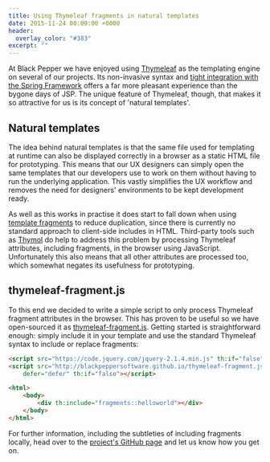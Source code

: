 ```yaml
---
title: Using Thymeleaf fragments in natural templates
date: 2015-11-24 00:00:00 +0000
header:
  overlay_color: "#383"
excerpt: ""
---
```


At Black Pepper we have enjoyed using [Thymeleaf](http://www.thymeleaf.org/) as the templating engine on several of our projects. Its non-invasive syntax and [tight integration with the Spring Framework](http://www.thymeleaf.org/doc/tutorials/2.1/thymeleafspring.html) offers a far more pleasant experience than the bygone days of JSP. The unique feature of Thymeleaf, though, that makes it so attractive for us is its concept of 'natural templates'.

## Natural templates

The idea behind natural templates is that the same file used for templating at runtime can also be displayed correctly in a browser as a static HTML file for prototyping. This means that our UX designers can simply open the same templates that our developers use to work on them without having to run the underlying application. This vastly simplifies the UX workflow and removes the need for designers' environments to be kept development ready.

As well as this works in practise it does start to fall down when using [template fragments](http://www.thymeleaf.org/doc/tutorials/2.1/usingthymeleaf.html#template-layout) to reduce duplication, since there is currently no standard approach to client-side includes in HTML. Third-party tools such as [Thymol](http://www.thymoljs.org/) do help to address this problem by processing Thymeleaf attributes, including fragments, in the browser using JavaScript. Unfortunately this also means that all other attributes are processed too, which somewhat negates its usefulness for prototyping.

## thymeleaf-fragment.js

To this end we decided to write a simple script to only process Thymeleaf fragment attributes in the browser. This has proven to be useful so we have open-sourced it as [thymeleaf-fragment.js](https://github.com/BlackPepperSoftware/thymeleaf-fragment.js). Getting started is straightforward enough: simply include it in your template and use the standard Thymeleaf syntax to include or replace fragments:

```html
<script src="https://code.jquery.com/jquery-2.1.4.min.js" th:if="false"></script>
<script src="http://blackpeppersoftware.github.io/thymeleaf-fragment.js/thymeleaf-fragment.js"
    defer="defer" th:if="false"></script>
```

```html
<html>
    <body>
        <div th:include="fragments::helloworld"></div>
    </body>
</html>
```

For further information, including the subtleties of including fragments locally, head over to the [project's GitHub page](https://github.com/BlackPepperSoftware/thymeleaf-fragment.js) and let us know how you get on.
